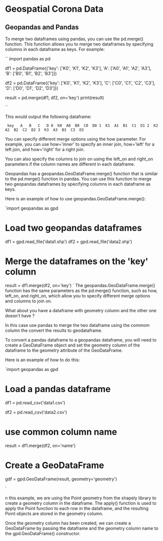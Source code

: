 # Geospatial Corona Data

## Geopandas and Pandas

To merge two dataframes using pandas, you can use the pd.merge() function. This function allows you to merge two dataframes by specifying columns in each dataframe as keys. For example:

``
import pandas as pd

df1 = pd.DataFrame({'key': ['K0', 'K1', 'K2', 'K3'],
                     'A': ['A0', 'A1', 'A2', 'A3'],
                     'B': ['B0', 'B1', 'B2', 'B3']})

df2 = pd.DataFrame({'key': ['K0', 'K1', 'K2', 'K3'],
                     'C': ['C0', 'C1', 'C2', 'C3'],
                     'D': ['D0', 'D1', 'D2', 'D3']})

result = pd.merge(df1, df2, on='key')
print(result)

``

This would output the following dataframe:

`  key   A   B   C   D
0  K0  A0  B0  C0  D0
1  K1  A1  B1  C1  D1
2  K2  A2  B2  C2  D2
3  K3  A3  B3  C3  D3
`

You can specify different merge options using the how parameter. For example, you can use how='inner' to specify an inner join, how='left' for a left join, and how='right' for a right join.

You can also specify the columns to join on using the left_on and right_on parameters if the column names are different in each dataframe.

Geopandas has a geopandas.GeoDataFrame.merge() function that is similar to the pd.merge() function in pandas. You can use this function to merge two geopandas dataframes by specifying columns in each dataframe as keys.

Here is an example of how to use geopandas.GeoDataFrame.merge():

`import geopandas as gpd

# Load two geopandas dataframes
df1 = gpd.read_file('data1.shp')
df2 = gpd.read_file('data2.shp')

# Merge the dataframes on the 'key' column
result = df1.merge(df2, on='key')
`
The geopandas.GeoDataFrame.merge() function has the same parameters as the pd.merge() function, such as how, left_on, and right_on, which allow you to specify different merge options and columns to join on.

What about you have a dataframe with geometry column and the other one doesn't have ?

In this case use pandas to merge the two dataframe using the commom column the convert the results to geodataframe.

To convert a pandas dataframe to a geopandas dataframe, you will need to create a GeoDataFrame object and set the geometry column of the dataframe to the geometry attribute of the GeoDataFrame.

Here is an example of how to do this:

`import geopandas as gpd

# Load a pandas dataframe
df1 = pd.read_csv('data1.csv')

df2 = pd.read_csv('data2.csv')

# use common column name

result = df1.merge(df2, on='name')

# Create a GeoDataFrame
gdf = gpd.GeoDataFrame(result, geometry='geometry')

`

n this example, we are using the Point geometry from the shapely library to create a geometry column in the dataframe. The apply() function is used to apply the Point function to each row in the dataframe, and the resulting Point objects are stored in the geometry column.

Once the geometry column has been created, we can create a GeoDataFrame by passing the dataframe and the geometry column name to the gpd.GeoDataFrame() constructor.
